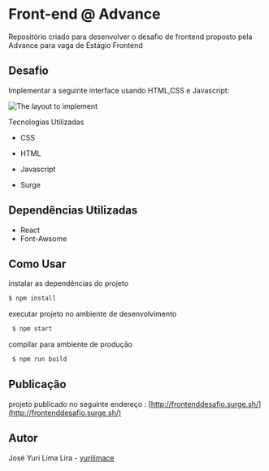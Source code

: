 # Front-end @ Advance

Repositório criado para desenvolver o desafio de frontend proposto pela Advance para vaga de Estágio Frontend

  

## Desafio

Implementar a seguinte interface usando HTML,CSS e Javascript:

  

![The layout to implement](specs/00-DEFAULT.jpg)

  

Tecnologias Utilizadas

* CSS

* HTML

* Javascript

* Surge
## Dependências Utilizadas
* React
* Font-Awsome

## Como Usar
 instalar as dependências do projeto
```bash
$ npm install
```

executar projeto no ambiente de desenvolvimento
```bash
 $ npm start
```

compilar para ambiente de produção
```bash
 $ npm run build
```
## Publicação
projeto publicado no seguinte endereço : [http://frontenddesafio.surge.sh/](http://frontenddesafio.surge.sh/)


## Autor
José Yuri Lima Lira - [yurilimace](https://github.com/yurilimace)
